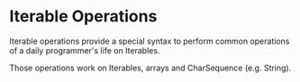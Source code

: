 # Iterable Operations

Iterable operations provide a special syntax to perform common operations of a daily programmer's life on Iterables.

Those operations work on Iterables, arrays and CharSequence (e.g. String).
